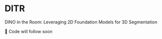 # DITR
DINO in the Room: Leveraging 2D Foundation Models for 3D Segmentation

🚧 Code will follow soon
